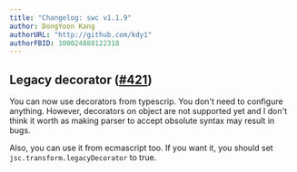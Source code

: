 ```yaml
---
title: "Changelog: swc v1.1.9"
author: DongYoon Kang
authorURL: "http://github.com/kdy1"
authorFBID: 100024888122318
---
```


## Legacy decorator ([#421](https://github.com/swc-project/swc/issues/421))

You can now use decorators from typescrip. You don't need to configure anything. However, decorators on object are not supported yet and I don't think it worth as making parser to accept obsolute syntax may result in bugs.

Also, you can use it from ecmascript too. If you want it, you should set `jsc.transform.legacyDecorator` to true.

